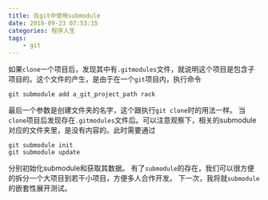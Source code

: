 ```yaml
---
title: 在git中使用submodule
date: 2018-09-23 07:53:15
categories: 程序人生
tags:
    - git
---
```

如果`clone`一个项目后，发现其中有`.gitmodules`文件，就说明这个项目是包含子项目的。这个文件的产生，是由于在一个`git`项目内，执行命令
```
git submodule add a_git_project_path rack
```
最后一个参数是创建文件夹的名字，这个跟执行`git clone`时的用法一样。
当`clone`项目后发现存在`.gitmodules`文件后。可以注意观察下，相关的submodule对应的文件夹里，是没有内容的。此时需要通过
```
git submodule init
git submodule update
```
分别初始化submodule和获取其数据。
有了`submodule`的存在，我们可以很方便的拆分一个大项目到若干小项目，方便多人合作开发。
下一次，我将就`submodule`的嵌套性展开测试。